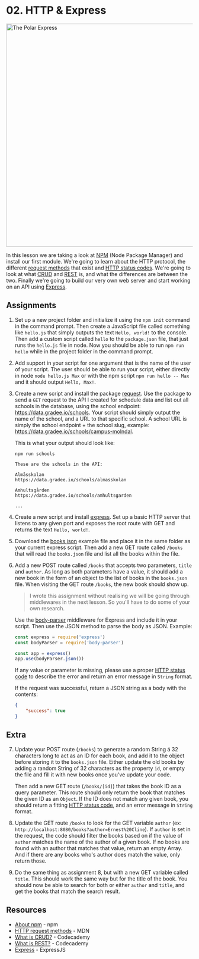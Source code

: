 # 02. HTTP & Express
<img src="https://media.giphy.com/media/uHbhiOYP7mduE/giphy.gif" alt="The Polar Express" width="600">

In this lesson we are taking a look at [NPM](https://npmjs.org) (Node Package Manager) and install our first module. We're going to learn about the HTTP protocol, the different [request methods](https://developer.mozilla.org/en-US/docs/Web/HTTP/Methods) that exist and [HTTP status codes](https://en.wikipedia.org/wiki/List_of_HTTP_status_codes). We're going to look at what [CRUD](https://www.codecademy.com/articles/what-is-crud) and [REST](https://www.codecademy.com/articles/what-is-rest) is, and what the differences are between the two. Finally we're going to build our very own web server and start working on an API using [Express](https://expressjs.com/).

## Assignments

1.
    Set up a new project folder and initialize it using the `npm init` command in the command prompt. Then create a JavaScript file called something like `hello.js` that simply outputs the text `Hello, world!` to the console. Then add a custom script called `hello` to the `package.json` file, that just runs the `hello.js` file in node. Now you should be able to run `npm run hello` while in the project folder in the command prompt.

2.
    Add support in your script for one argument that is the name of the user of your script. The user should be able to run your script, either directly in node `node hello.js Max` or with the npm script `npm run hello -- Max` and it should output `Hello, Max!`.

3.
    Create a new script and install the package [request](https://www.npmjs.com/package/request). Use the package to send a `GET` request to the API I created for schedule data and list out all schools in the database, using the school endpoint: https://data.gradee.io/schools. Your script should simply output the name of the school, and a URL to that specific school. A school URL is simply the school endpoint + the school slug, example: https://data.gradee.io/schools/campus-molndal.

    This is what your output should look like:
    ```
    npm run schools

    These are the schools in the API:

    Almåsskolan
    https://data.gradee.io/schools/almasskolan

    Amhultsgården
    https://data.gradee.io/schools/amhultsgarden

    ...
    ```

4.
    Create a new script and install [express](https://www.npmjs.com/package/express). Set up a basic HTTP server that listens to any given port and exposes the root route with GET and returns the text `Hello, world!`.

5.
    Download the [books.json](https://raw.githubusercontent.com/themaxsandelin/wsp2/master/02.%20HTTP%20%26%20Express/examples/books.json) example file and place it in the same folder as your current express script. Then add a new GET route called `/books` that will read the `books.json` file and list all the books within the file.

6.
    Add a new POST route called `/books` that accepts two parameters, `title` and `author`. As long as both parameters have a value, it should add a new book in the form of an object to the list of books in the `books.json` file. When visiting the GET route `/books`, the new book should show up.

    > I wrote this assignment without realising we will be going through middlewares in the next lesson. So you'll have to do some of your own research.

    Use the [body-parser](https://www.npmjs.com/package/body-parser) middleware for Express and include it in your script. Then use the JSON method to parse the body as JSON. Example:

    ```javascript
    const express = require('express')
    const bodyParser = require('body-parser')

    const app = express()
    app.use(bodyParser.json())
    ```

    If any value or parameter is missing, please use a proper [HTTP status code](https://en.wikipedia.org/wiki/List_of_HTTP_status_codes) to describe the error and return an error message in `String` format.

    If the request was successful, return a JSON string as a body with the contents:
    ```JSON
    {
        "success": true
    }
    ```

## Extra

7.
    Update your POST route (`/books`) to generate a random String á 32 characters long to act as an ID for each book, and add it to the object before storing it to the `books.json` file. Either update the old books by adding a random String of 32 characters as the property `id`, or empty the file and fill it with new books once you've update your code.

    Then add a new GET route (`/books/[id]`) that takes the book ID as a query parameter. This route should only return the book that matches the given ID as an `Object`. If the ID does not match any given book, you should return a fitting [HTTP status code](https://en.wikipedia.org/wiki/List_of_HTTP_status_codes), and an error message in `String` format.

8.
    Update the GET route `/books` to look for the GET variable `author` (ex: `http://localhost:8080/books?author=Ernest%20Cline`). If `author` is set in the request, the code should filter the books based on if the value of `author` matches the name of the author of a given book. If no books are found with an author that matches that value, return an empty Array. And if there are any books who's author does match the value, only return those.

9.
    Do the same thing as assignment 8, but with a new GET variable called `title`. This should work the same way but for the title of the book. You should now be able to search for both or either `author` and `title`, and get the books that match the search result.

## Resources

- [About npm](https://www.npmjs.com/about) - npm
- [HTTP request methods](https://developer.mozilla.org/en-US/docs/Web/HTTP/Methods) - MDN
- [What is CRUD?](https://www.codecademy.com/articles/what-is-crud) - Codecademy
- [What is REST?](https://www.codecademy.com/articles/what-is-rest) - Codecademy
- [Express](https://expressjs.com/) - ExpressJS